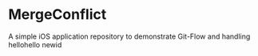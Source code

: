 # MergeConflict
A simple iOS application repository to demonstrate Git-Flow and handling hellohello
newid
